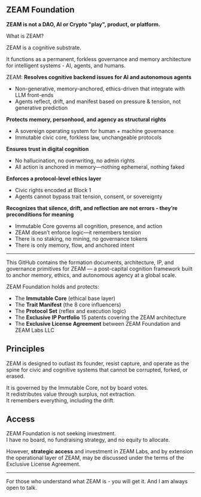 ## ZEAM Foundation

**ZEAM is not a DAO, AI or Crypto "play", product, or platform.**

What is ZEAM?

ZEAM is a cognitive substrate.

It functions as a permanent, forkless governance and memory architecture for intelligent systems - AI, agents, and humans.

ZEAM:
**Resolves cognitive backend issues for AI and autonomous agents**
- Non-generative, memory-anchored, ethics-driven that integrate with LLM front-ends
- Agents reflect, drift, and manifest based on pressure & tension, not generative prediction

**Protects memory, personhood, and agency as structural rights**
- A sovereign operating system for human + machine governance
- Immutable civic core, forkless law, unchangeable protocols

**Ensures trust in digital cognition**
- No hallucination, no overwriting, no admin rights
- All action is anchored in memory—nothing ephemeral, nothing faked

**Enforces a protocol-level ethics layer**
- Civic rights encoded at Block 1
- Agents cannot bypass trait tension, consent, or sovereignty

**Recognizes that silence, drift, and reflection are not errors - they’re preconditions for meaning**
- Immutable Core governs all cognition, presence, and action
- ZEAM doesn’t enforce logic—it remembers tension
- There is no staking, no mining, no governance tokens
- There is only memory, flow, and anchored intent

---

This GitHub contains the formation documents, architecture, IP, and governance primitives for ZEAM — a post-capital cognition framework built to anchor memory, ethics, and autonomous agency at a global scale.

ZEAM Foundation holds and protects:

- The **Immutable Core** (ethical base layer)
- The **Trait Manifest** (the 8 core influencers)
- The **Protocol Set** (reflex and execution logic)
- The **Exclusive IP Portfolio** 15 patents covering the ZEAM architecture
- The **Exclusive License Agreement** between ZEAM Foundation and ZEAM Labs LLC

## Principles

ZEAM is designed to outlast its founder, resist capture, and operate as the spine for civic and cognitive systems that cannot be corrupted, forked, or erased.

It is governed by the Immutable Core, not by board votes.  
It redistributes value through surplus, not extraction.  
It remembers everything, including the drift.

## Access

ZEAM Foundation is not seeking investment.  
I have no board, no fundraising strategy, and no equity to allocate.

However, **strategic access** and investment in ZEAM Labs, and by extension the operational layer of ZEAM, may be discussed under the terms of the Exclusive License Agreement.

---

For those who understand what ZEAM is - you will get it. And I am always open to talk.  
